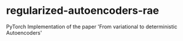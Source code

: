 # regularized-autoencoders-rae
PyTorch Implementation of the paper 'From variational to deterministic Autoencoders'

